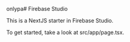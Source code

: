onlypa# Firebase Studio

This is a NextJS starter in Firebase Studio.

To get started, take a look at src/app/page.tsx.
